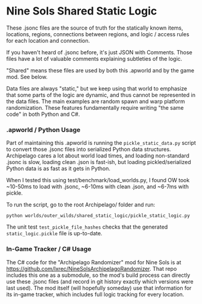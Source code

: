 # Nine Sols Shared Static Logic

These .jsonc files are the source of truth for the statically known items, locations, regions, connections between regions, and logic / access rules for each location and connection.

If you haven't heard of .jsonc before, it's just JSON with Comments.
Those files have a lot of valuable comments explaining subtleties of the logic.

"Shared" means these files are used by both this .apworld and by the game mod. See below.

Data files are always "static," but we keep using that world to emphasize that some parts of the logic are dynamic, and thus cannot be represented in the data files.
The main examples are random spawn and warp platform randomization.
These features fundamentally require writing "the same code" in both Python and C#.

### .apworld / Python Usage

Part of maintaining this .apworld is running the `pickle_static_data.py` script to convert those .jsonc files into serialized Python data structures.
Archipelago cares a lot about world load times, and loading non-standard .jsonc is slow, loading clean .json is fast-ish, but loading pickled/serialized Python data is as fast as it gets in Python.

When I tested this using test/benchmark/load_worlds.py, I found OW took ~10-50ms to load with .jsonc, ~6-10ms with clean .json, and ~6-7ms with pickle.

To run the script, go to the root Archipelago/ folder and run:
```shell
python worlds/outer_wilds/shared_static_logic/pickle_static_logic.py
```

The unit test `test_pickle_file_hashes` checks that the generated `static_logic.pickle` file is up-to-date.

### In-Game Tracker / C# Usage

The C# code for the "Archipelago Randomizer" mod for Nine Sols is at https://github.com/Ixrec/NineSolsArchipelagoRandomizer.
That repo includes this one as a submodule, so the mod's build process can directly use these .jsonc files (and record in git history exactly which versions were last used).
The mod itself (will hopefully someday) use that information for its in-game tracker, which includes full logic tracking for every location.